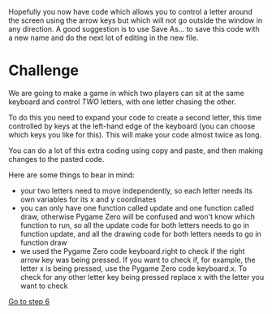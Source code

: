 Hopefully you now have code which allows you to control a letter around the screen using the arrow keys but which will not go outside the window in any direction. A good suggestion is to use Save As... to save this code with a new name and do the next lot of editing in the new file.

Challenge
=========

We are going to make a game in which two players can sit at the same keyboard and control *TWO* letters, with one letter chasing the other.

To do this you need to expand your code to create a second letter, this time controlled by keys at the left-hand edge of the keyboard (you can choose which keys you like for this). This will make your code almost twice as long.

You can do a lot of this extra coding using copy and paste, and then making changes to the pasted code.

Here are some things to bear in mind:

* your two letters need to move independently, so each letter needs its own variables for its x and y coordinates
* you can only have one function called update and one function called draw, otherwise Pygame Zero will be confused and won't know which function to run, so all the update code for both letters needs to go in function update, and all the drawing code for both letters needs to go in function draw
* we used the Pygame Zero code keyboard.right to check if the right arrow key was being pressed. If you want to check if, for example, the letter x is being pressed, use the Pygame Zero code keyboard.x. To check for any other letter key being pressed replace x with the letter you want to check

[Go to step 6](../Step6-rectangles)
